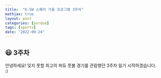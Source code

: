 ```yaml
---
title:  "K-SW 스퀘어 가을 프로그램 3주차"
mathjax: true
layout: post
categories: [purdue]
tags: [sports]
date: "2022-09-24"
---
```


## 😃 3주차

안녕하세요! 잊지 못할 최고의 퍼듀 풋볼 경기를 관람했던 3주차 일기 시작하겠습니다. :)
